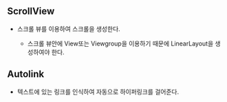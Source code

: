 ScrollView
-----------
* 스크롤 뷰를 이용하여 스크롤을 생성한다.

  * 스크롤 뷰안에 View또는 Viewgroup을 이용하기 때문에 LinearLayout을 생성하여야 한다.
  
Autolink
---------
* 텍스트에 있는 링크를 인식하여 자동으로 하이퍼링크를 걸어준다.
